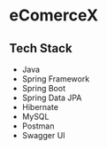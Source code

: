 # eComerceX
## Tech Stack

* Java
* Spring Framework
* Spring Boot
* Spring Data JPA
* Hibernate
* MySQL
* Postman
* Swagger UI



